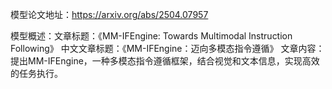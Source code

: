 模型论文地址：https://arxiv.org/abs/2504.07957

模型概述：文章标题：《MM-IFEngine: Towards Multimodal Instruction Following》
中文文章标题：《MM-IFEngine：迈向多模态指令遵循》
文章内容：提出MM-IFEngine，一种多模态指令遵循框架，结合视觉和文本信息，实现高效的任务执行。

